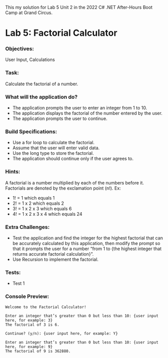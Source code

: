 This my solution for Lab 5 Unit 2 in the 2022 C# .NET After-Hours Boot Camp at Grand Circus.

# Lab 5: Factorial Calculator

### Objectives: 
User Input, Calculations

### Task: 
Calculate the factorial of a number.

### What will the application do?
- The application prompts the user to enter an integer from 1 to 10.
- The application displays the factorial of the number entered by the user.
- The application prompts the user to continue.

### Build Specifications:
- Use a for loop to calculate the factorial.
- Assume that the user will enter valid data. 
- Use the long type to store the factorial. 
- The application should continue only if the user agrees to.

### Hints:
A factorial is a number multiplied by each of the numbers before it. Factorials are denoted by the exclamation point (n!). Ex:
- 1! = 1				which equals 1
- 2! = 1 x 2			which equals 2
- 3! = 1 x 2 x 3 			which equals 6
- 4! = 1 x 2 x 3 x 4		which equals 24

### Extra Challenges:
- Test the application and find the integer for the highest factorial that can be accurately calculated by this application, then modify the prompt so that it prompts the user for a number “from 1 to {the highest integer that returns accurate factorial calculation}”.
- Use Recursion to implement the factorial. 

### Tests:
- Test 1

### Console Preview:
```
Welcome to the Factorial Calculator!

Enter an integer that’s greater than 0 but less than 10: {user input here, for example: 3}
The factorial of 3 is 6.

Continue? (y/n): {user input here, for example: Y}

Enter an integer that’s greater than 0 but less than 10: {user input here, for example: 9}
The factorial of 9 is 362880.
```
